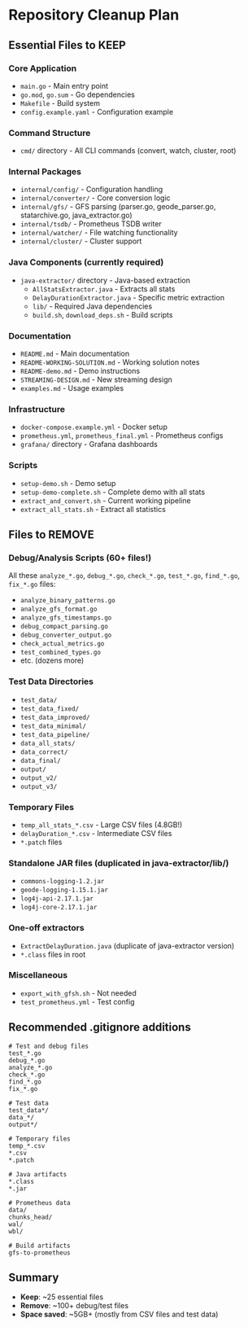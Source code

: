 # Repository Cleanup Plan

## Essential Files to KEEP

### Core Application
- `main.go` - Main entry point
- `go.mod`, `go.sum` - Go dependencies
- `Makefile` - Build system
- `config.example.yaml` - Configuration example

### Command Structure
- `cmd/` directory - All CLI commands (convert, watch, cluster, root)

### Internal Packages
- `internal/config/` - Configuration handling
- `internal/converter/` - Core conversion logic
- `internal/gfs/` - GFS parsing (parser.go, geode_parser.go, statarchive.go, java_extractor.go)
- `internal/tsdb/` - Prometheus TSDB writer
- `internal/watcher/` - File watching functionality
- `internal/cluster/` - Cluster support

### Java Components (currently required)
- `java-extractor/` directory - Java-based extraction
  - `AllStatsExtractor.java` - Extracts all stats
  - `DelayDurationExtractor.java` - Specific metric extraction
  - `lib/` - Required Java dependencies
  - `build.sh`, `download_deps.sh` - Build scripts

### Documentation
- `README.md` - Main documentation
- `README-WORKING-SOLUTION.md` - Working solution notes
- `README-demo.md` - Demo instructions
- `STREAMING-DESIGN.md` - New streaming design
- `examples.md` - Usage examples

### Infrastructure
- `docker-compose.example.yml` - Docker setup
- `prometheus.yml`, `prometheus_final.yml` - Prometheus configs
- `grafana/` directory - Grafana dashboards

### Scripts
- `setup-demo.sh` - Demo setup
- `setup-demo-complete.sh` - Complete demo with all stats
- `extract_and_convert.sh` - Current working pipeline
- `extract_all_stats.sh` - Extract all statistics

## Files to REMOVE

### Debug/Analysis Scripts (60+ files!)
All these `analyze_*.go`, `debug_*.go`, `check_*.go`, `test_*.go`, `find_*.go`, `fix_*.go` files:
- `analyze_binary_patterns.go`
- `analyze_gfs_format.go`
- `analyze_gfs_timestamps.go`
- `debug_compact_parsing.go`
- `debug_converter_output.go`
- `check_actual_metrics.go`
- `test_combined_types.go`
- etc. (dozens more)

### Test Data Directories
- `test_data/`
- `test_data_fixed/`
- `test_data_improved/`
- `test_data_minimal/`
- `test_data_pipeline/`
- `data_all_stats/`
- `data_correct/`
- `data_final/`
- `output/`
- `output_v2/`
- `output_v3/`

### Temporary Files
- `temp_all_stats_*.csv` - Large CSV files (4.8GB!)
- `delayDuration_*.csv` - Intermediate CSV files
- `*.patch` files

### Standalone JAR files (duplicated in java-extractor/lib/)
- `commons-logging-1.2.jar`
- `geode-logging-1.15.1.jar`
- `log4j-api-2.17.1.jar`
- `log4j-core-2.17.1.jar`

### One-off extractors
- `ExtractDelayDuration.java` (duplicate of java-extractor version)
- `*.class` files in root

### Miscellaneous
- `export_with_gfsh.sh` - Not needed
- `test_prometheus.yml` - Test config

## Recommended .gitignore additions
```
# Test and debug files
test_*.go
debug_*.go
analyze_*.go
check_*.go
find_*.go
fix_*.go

# Test data
test_data*/
data_*/
output*/

# Temporary files
temp_*.csv
*.csv
*.patch

# Java artifacts
*.class
*.jar

# Prometheus data
data/
chunks_head/
wal/
wbl/

# Build artifacts
gfs-to-prometheus
```

## Summary
- **Keep**: ~25 essential files
- **Remove**: ~100+ debug/test files
- **Space saved**: ~5GB+ (mostly from CSV files and test data)